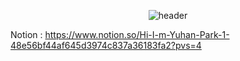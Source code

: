 <div align="center">
  
![header](https://capsule-render.vercel.app/api?type=venom&color=66cdaa&height=150&section=header&text=pbk2312&fontColor=a8b2fc&fontSize=70&animation=fadeIn&fontAlignY=55)


</div>








Notion : https://www.notion.so/Hi-I-m-Yuhan-Park-1-48e56bf44af645d3974c837a36183fa2?pvs=4



